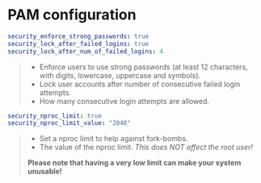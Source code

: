 # PAM configuration

```yaml
security_enforce_strong_passwords: true
security_lock_after_failed_logins: true
security_lock_after_num_of_failed_logins: 4
```

> - Enforce users to use strong passwords (at least 12 characters, with digits, lowercase, uppercase and symbols).
> - Lock user accounts after number of consecutive failed login attempts.
> - How many consecutive login attempts are allowed.

```yaml
security_nproc_limit: true
security_nproc_limit_value: "2048"
```

> - Set a nproc limit to help against fork-bombs.
> - The value of the nproc limit. _This does NOT affect the root user!_
>
> **Please note that having a very low limit can make your system unusable!**
